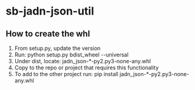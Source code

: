 # sb-jadn-json-util

## How to create the whl

1) From setup.py, update the version
2) Run: python setup.py bdist_wheel --universal
3) Under dist, locate: jadn_json-*-py2.py3-none-any.whl
4) Copy to the repo or project that requires this functionality
5) To add to the other project run: pip install jadn_json-*-py2.py3-none-any.whl
